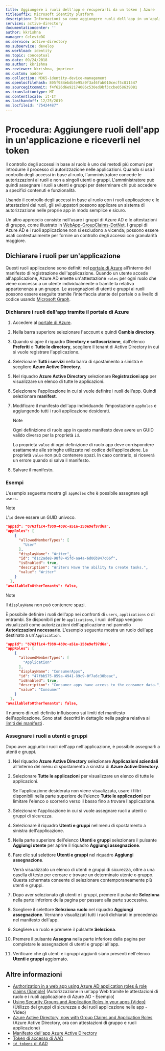 ```yaml
---
title: Aggiungere i ruoli dell'app e recuperarli da un token | Azure
titleSuffix: Microsoft identity platform
description: Informazioni su come aggiungere ruoli dell'app in un'applicazione registrata in Azure Active Directory, assegnare utenti e gruppi a questi ruoli e riceverli nell'attestazione `roles` del token.
services: active-directory
documentationcenter: ''
author: kkrishna
manager: CelesteDG
ms.service: active-directory
ms.subservice: develop
ms.workload: identity
ms.topic: conceptual
ms.date: 09/24/2018
ms.author: kkrishna
ms.reviewer: kkrishna, jmprieur
ms.custom: aaddev
ms.collection: M365-identity-device-management
ms.openlocfilehash: 805f984ebdb5e95a9f3a46fab010cecf5c811547
ms.sourcegitcommit: f4f626d6e92174086c530ed9bf3ccbe058639081
ms.translationtype: MT
ms.contentlocale: it-IT
ms.lasthandoff: 12/25/2019
ms.locfileid: "75424487"
---
```

# <a name="how-to-add-app-roles-in-your-application-and-receive-them-in-the-token"></a>Procedura: Aggiungere ruoli dell'app in un'applicazione e riceverli nel token

Il controllo degli accessi in base al ruolo è uno dei metodi più comuni per introdurre il processo di autorizzazione nelle applicazioni. Quando si usa il controllo degli accessi in base al ruolo, l'amministratore concede le autorizzazioni ai ruoli e non a singoli utenti o gruppi. L'amministratore può quindi assegnare i ruoli a utenti e gruppi per determinare chi può accedere a specifici contenuti e funzionalità.

Usando il controllo degli accessi in base al ruolo con i ruoli applicazione e le attestazioni dei ruoli, gli sviluppatori possono applicare un sistema di autorizzazione nelle proprie app in modo semplice e sicuro.

Un altro approccio consiste nell'usare i gruppi di Azure AD e le attestazioni di gruppo, come illustrato in [WebApp-GroupClaims-DotNet](https://github.com/Azure-Samples/WebApp-GroupClaims-DotNet). I gruppi di Azure AD e i ruoli applicazione non si escludono a vicenda; possono essere usati contestualmente per fornire un controllo degli accessi con granularità maggiore.

## <a name="declare-roles-for-an-application"></a>Dichiarare i ruoli per un'applicazione

Questi ruoli applicazione sono definiti nel [portale di Azure](https://portal.azure.com) all'interno del manifesto di registrazione dell'applicazione.  Quando un utente accede all'applicazione, Azure AD emette un'attestazione `roles` per ogni ruolo che viene concesso a un utente individualmente o tramite la relativa appartenenza a un gruppo.  Le assegnazioni di utenti e gruppi ai ruoli possono essere eseguite tramite l'interfaccia utente del portale o a livello di codice usando [Microsoft Graph](https://developer.microsoft.com/graph/docs/concepts/azuread-identity-access-management-concept-overview).

### <a name="declare-app-roles-using-azure-portal"></a>Dichiarare i ruoli dell'app tramite il portale di Azure

1. Accedere al [portale di Azure](https://portal.azure.com).
1. Nella barra superiore selezionare l'account e quindi **Cambia directory**.
1. Quando si apre il riquadro **Directory e sottoscrizione**, dall'elenco **Preferiti** o **Tutte le directory**, scegliere il tenant di Active Directory in cui si vuole registrare l'applicazione.
1. Selezionare **Tutti i servizi** nella barra di spostamento a sinistra e scegliere **Azure Active Directory**.
1. Nel riquadro **Azure Active Directory** selezionare **Registrazioni app** per visualizzare un elenco di tutte le applicazioni.
1. Selezionare l'applicazione in cui si vuole definire i ruoli dell'app. Quindi selezionare **manifest**.
1. Modificare il manifesto dell'app individuando l'impostazione `appRoles` e aggiungendo tutti i ruoli applicazione desiderati.

     > [!NOTE]
     > Ogni definizione di ruolo app in questo manifesto deve avere un GUID valido diverso per la proprietà `id`. 
     > 
     > La proprietà `value` di ogni definizione di ruolo app deve corrispondere esattamente alle stringhe utilizzate nel codice dell'applicazione. La proprietà `value` non può contenere spazi. In caso contrario, si riceverà un errore quando si salva il manifesto.
     
1. Salvare il manifesto.

### <a name="examples"></a>Esempi

L'esempio seguente mostra gli `appRoles` che è possibile assegnare agli `users`.

> [!NOTE]
>L'`id` deve essere un GUID univoco.

```Json
"appId": "8763f1c4-f988-489c-a51e-158e9ef97d6a",
"appRoles": [
    {
      "allowedMemberTypes": [
        "User"
      ],
      "displayName": "Writer",
      "id": "d1c2ade8-98f8-45fd-aa4a-6d06b947c66f",
      "isEnabled": true,
      "description": "Writers Have the ability to create tasks.",
      "value": "Writer"
    }
  ],
"availableToOtherTenants": false,
```

> [!NOTE]
>Il `displayName` non può contenere spazi.

È possibile definire i ruoli dell'app nei confronti di `users`, `applications` o di entrambi. Se disponibili per le `applications`, i ruoli dell'app vengono visualizzati come autorizzazioni dell'applicazione nel pannello **Autorizzazioni necessarie**. L'esempio seguente mostra un ruolo dell'app destinato a un'`Application`.

```Json
"appId": "8763f1c4-f988-489c-a51e-158e9ef97d6a",
"appRoles": [
    {
      "allowedMemberTypes": [
        "Application"
      ],
      "displayName": "ConsumerApps",
      "id": "47fbb575-859a-4941-89c9-0f7a6c30beac",
      "isEnabled": true,
      "description": "Consumer apps have access to the consumer data.",
      "value": "Consumer"
    }
  ],
"availableToOtherTenants": false,
```

Il numero di ruoli definito influiscono sui limiti del manifesto dell'applicazione. Sono stati descritti in dettaglio nella pagina relativa ai [limiti dei manifesti](https://docs.microsoft.com/azure/active-directory/develop/reference-app-manifest#manifest-limits) .

### <a name="assign-users-and-groups-to-roles"></a>Assegnare i ruoli a utenti e gruppi

Dopo aver aggiunto i ruoli dell'app nell'applicazione, è possibile assegnarli a utenti e gruppi.

1. Nel riquadro **Azure Active Directory** selezionare **Applicazioni aziendali** all'interno del menu di spostamento a sinistra di **Azure Active Directory**.
1. Selezionare **Tutte le applicazioni** per visualizzare un elenco di tutte le applicazioni.

     Se l'applicazione desiderata non viene visualizzata, usare i filtri disponibili nella parte superiore dell'elenco **Tutte le applicazioni** per limitare l'elenco o scorrerlo verso il basso fino a trovare l'applicazione.

1. Selezionare l'applicazione in cui si vuole assegnare ruoli a utenti o gruppi di sicurezza.
1. Selezionare il riquadro **Utenti e gruppi** nel menu di spostamento a sinistra dell'applicazione.
1. Nella parte superiore dell'elenco **Utenti e gruppi** selezionare il pulsante **Aggiungi utente** per aprire il riquadro **Aggiungi assegnazione**.
1. Fare clic sul selettore **Utenti e gruppi** nel riquadro **Aggiungi assegnazione**.

     Verrà visualizzato un elenco di utenti e gruppi di sicurezza, oltre a una casella di testo per cercare e trovare un determinato utente o gruppo. Questa schermata consente di selezionare contemporaneamente più utenti e gruppi.

1. Dopo aver selezionato gli utenti e i gruppi, premere il pulsante **Seleziona** nella parte inferiore della pagina per passare alla parte successiva.
1. Scegliere il selettore **Seleziona ruolo** nel riquadro **Aggiungi assegnazione**. Verranno visualizzati tutti i ruoli dichiarati in precedenza nel manifesto dell'app.
1. Scegliere un ruolo e premere il pulsante **Seleziona**.
1. Premere il pulsante **Assegna** nella parte inferiore della pagina per completare le assegnazioni di utenti e gruppi all'app.
1. Verificare che gli utenti e i gruppi aggiunti siano presenti nell'elenco **Utenti e gruppi** aggiornato.

## <a name="more-information"></a>Altre informazioni

- [Authorization in a web app using Azure AD application roles &amp; role claims (Sample)](https://github.com/Azure-Samples/active-directory-dotnet-webapp-roleclaims) (Autorizzazione in un'app Web tramite le attestazioni di ruolo e i ruoli applicazione di Azure AD - Esempio)
- [Using Security Groups and Application Roles in your apps (Video)](https://www.youtube.com/watch?v=V8VUPixLSiM) (Utilizzo dei gruppi di sicurezza e dei ruoli applicazione nelle app - Video)
- [Azure Active Directory, now with Group Claims and Application Roles](https://techcommunity.microsoft.com/t5/Azure-Active-Directory-Identity/Azure-Active-Directory-now-with-Group-Claims-and-Application/ba-p/243862) (Azure Active Directory, ora con attestazioni di gruppo e ruoli applicazione)
- [Manifesto dell'app Azure Active Directory](https://docs.microsoft.com/azure/active-directory/develop/reference-app-manifest)
- [Token di accesso di AAD](access-tokens.md)
- [`id_tokens` di AAD](id-tokens.md)

